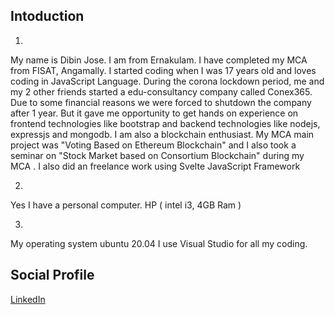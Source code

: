 ## Intoduction
1.
My name is Dibin Jose. I am from Ernakulam. I have completed my MCA from FISAT, Angamally. I started coding when I was 17 years old and loves coding in JavaScript Language. During the corona lockdown  period, me and my 2 other friends started a edu-consultancy company called Conex365. Due to some financial reasons we were forced to shutdown the company after 1 year. But it gave me opportunity to get hands on experience on frontend technologies like bootstrap and backend technologies like nodejs, expressjs and mongodb.
I am also a blockchain enthusiast. My MCA main project was "Voting Based on Ethereum Blockchain" and I also took a seminar on "Stock Market based on Consortium Blockchain" during my MCA .
I also did an freelance work using Svelte JavaScript Framework

2.
Yes I have a personal computer.
HP ( intel i3, 4GB Ram )

3.
My operating system ubuntu 20.04
I use Visual Studio for all my coding.

## Social Profile

[LinkedIn](www.linkedin.com/in/dibin-jose-ab63721b3)